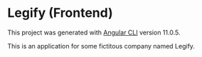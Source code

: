 # Legify (Frontend)

This project was generated with [Angular CLI](https://github.com/angular/angular-cli) version 11.0.5.

This is an application for some fictitous company named Legify.
